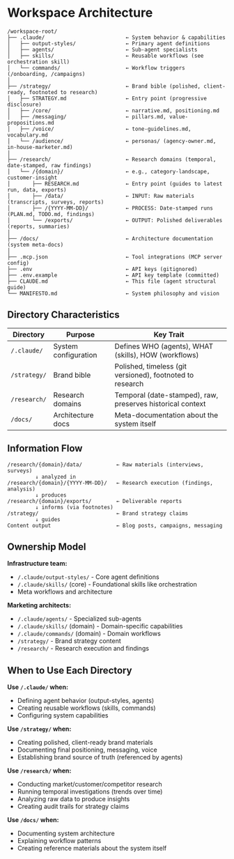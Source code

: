 # Workspace Architecture

```
/workspace-root/
├── .claude/                          ← System behavior & capabilities
│   ├── output-styles/                ← Primary agent definitions
│   ├── agents/                       ← Sub-agent specialists
│   ├── skills/                       ← Reusable workflows (see orchestration skill)
│   └── commands/                     ← Workflow triggers (/onboarding, /campaigns)
│
├── /strategy/                        ← Brand bible (polished, client-ready, footnoted to research)
│   ├── STRATEGY.md                   ← Entry point (progressive disclosure)
│   ├── /core/                        ← narrative.md, positioning.md
│   ├── /messaging/                   ← pillars.md, value-propositions.md
│   ├── /voice/                       ← tone-guidelines.md, vocabulary.md
│   └── /audience/                    ← personas/ (agency-owner.md, in-house-marketer.md)
│
├── /research/                        ← Research domains (temporal, date-stamped, raw findings)
│   └── /{domain}/                    ← e.g., category-landscape, customer-insight
│       ├── RESEARCH.md               ← Entry point (guides to latest run, data, exports)
│       ├── /data/                    ← INPUT: Raw materials (transcripts, surveys, reports)
│       ├── /{YYYY-MM-DD}/            ← PROCESS: Date-stamped runs (PLAN.md, TODO.md, findings)
│       └── /exports/                 ← OUTPUT: Polished deliverables (reports, summaries)
│
├── /docs/                            ← Architecture documentation (system meta-docs)
│
├── .mcp.json                         ← Tool integrations (MCP server config)
├── .env                              ← API keys (gitignored)
├── .env.example                      ← API key template (committed)
├── CLAUDE.md                         ← This file (agent structural guide)
└── MANIFESTO.md                      ← System philosophy and vision
```

## Directory Characteristics

| Directory | Purpose | Key Trait |
|-----------|---------|-----------|
| `/.claude/` | System configuration | Defines WHO (agents), WHAT (skills), HOW (workflows) |
| `/strategy/` | Brand bible | Polished, timeless (git versioned), footnoted to research |
| `/research/` | Research domains | Temporal (date-stamped), raw, preserves historical context |
| `/docs/` | Architecture docs | Meta-documentation about the system itself |

## Information Flow

```
/research/{domain}/data/           ← Raw materials (interviews, surveys)
         ↓ analyzed in
/research/{domain}/{YYYY-MM-DD}/   ← Research execution (findings, analysis)
         ↓ produces
/research/{domain}/exports/        ← Deliverable reports
         ↓ informs (via footnotes)
/strategy/                         ← Brand strategy claims
         ↓ guides
Content output                     ← Blog posts, campaigns, messaging
```

## Ownership Model

**Infrastructure team:**
- `/.claude/output-styles/` - Core agent definitions
- `/.claude/skills/` (core) - Foundational skills like orchestration
- Meta workflows and architecture

**Marketing architects:**
- `/.claude/agents/` - Specialized sub-agents
- `/.claude/skills/` (domain) - Domain-specific capabilities
- `/.claude/commands/` (domain) - Domain workflows
- `/strategy/` - Brand strategy content
- `/research/` - Research execution and findings

## When to Use Each Directory

**Use `/.claude/` when:**
- Defining agent behavior (output-styles, agents)
- Creating reusable workflows (skills, commands)
- Configuring system capabilities

**Use `/strategy/` when:**
- Creating polished, client-ready brand materials
- Documenting final positioning, messaging, voice
- Establishing brand source of truth (referenced by agents)

**Use `/research/` when:**
- Conducting market/customer/competitor research
- Running temporal investigations (trends over time)
- Analyzing raw data to produce insights
- Creating audit trails for strategy claims

**Use `/docs/` when:**
- Documenting system architecture
- Explaining workflow patterns
- Creating reference materials about the system itself

